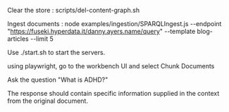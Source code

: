 Clear the store :
scripts/del-content-graph.sh

Ingest documents :
node examples/ingestion/SPARQLIngest.js   --endpoint "https://fuseki.hyperdata.it/danny.ayers.name/query"   --template blog-articles   --limit 5

Use ./start.sh to start the servers.

using playwright, go to the workbench UI and select Chunk Documents

Ask the question "What is ADHD?" 

The response should contain specific information supplied in the context from the original document.
